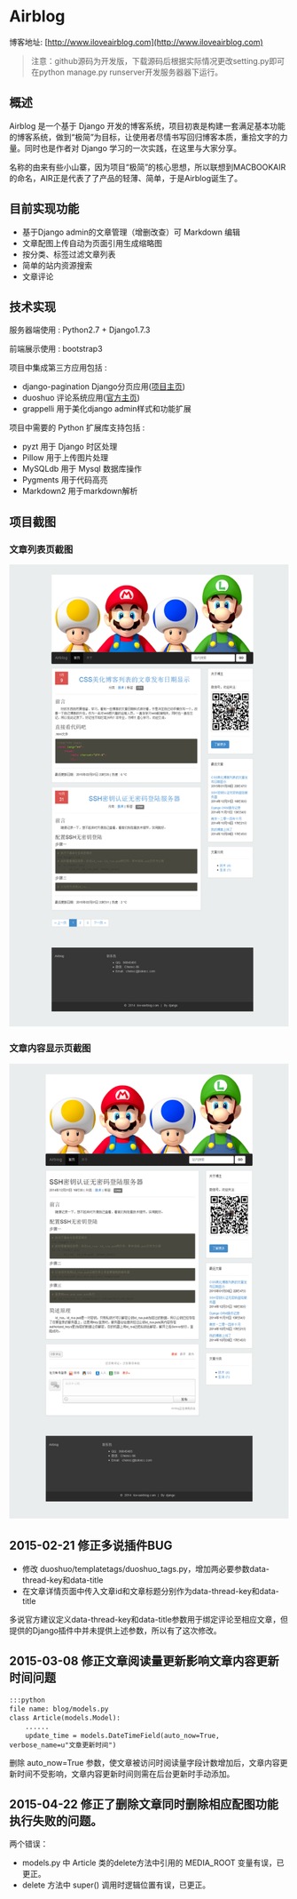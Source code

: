 # Airblog
博客地址: [http://www.iloveairblog.com](http://www.iloveairblog.com)

> 注意：github源码为开发版，下载源码后根据实际情况更改setting.py即可在python manage.py runserver开发服务器器下运行。

## 概述
  Airblog 是一个基于 Django 开发的博客系统，项目初衷是构建一套满足基本功能的博客系统，做到“极简”为目标，让使用者尽情书写回归博客本质，重拾文字的力量。同时也是作者对 Django 学习的一次实践，在这里与大家分享。
  
  名称的由来有些小山寨，因为项目“极简”的核心思想，所以联想到MACBOOKAIR的命名，AIR正是代表了了产品的轻薄、简单，于是Airblog诞生了。

## 目前实现功能
+ 基于Django admin的文章管理（增删改查）可 Markdown 编辑
+ 文章配图上传自动为页面引用生成缩略图
+ 按分类、标签过滤文章列表
+ 简单的站内资源搜索
+ 文章评论

## 技术实现
服务器端使用 : Python2.7 + Django1.7.3

前端展示使用 : bootstrap3

项目中集成第三方应用包括 :
+ django-pagination Django分页应用([项目主页](https://github.com/ericflo/django-pagination/))
+ duoshuo 评论系统应用([官方主页](http://duoshuo.com/))
+ grappelli 用于美化django admin样式和功能扩展

项目中需要的 Python 扩展库支持包括 :
+ pyzt 用于 Django 时区处理
+ Pillow 用于上传图片处理
+ MySQLdb 用于 Mysql 数据库操作
+ Pygments 用于代码高亮
+ Markdown2 用于markdown解析

## 项目截图
### 文章列表页截图
![文章列表页截图](https://github.com/chenxc86/Airblog/raw/master/static/img/文章列表页截图.png)
### 文章内容显示页截图
![文章列表页截图](https://github.com/chenxc86/Airblog/raw/master/static/img/文章详情页截图.png)

## 2015-02-21 修正多说插件BUG
+ 修改 duoshuo/templatetags/duoshuo_tags.py，增加两必要参数data-thread-key和data-title
+ 在文章详情页面中传入文章id和文章标题分别作为data-thread-key和data-title

多说官方建议定义data-thread-key和data-title参数用于绑定评论至相应文章，但提供的Django插件中并未提供上述参数，所以有了这次修改。

## 2015-03-08 修正文章阅读量更新影响文章内容更新时间问题
    :::python
    file name: blog/models.py
    class Article(models.Model):
        ......
        update_time = models.DateTimeField(auto_now=True, verbose_name=u"文章更新时间")
删除 auto_now=True 参数，使文章被访问时阅读量字段计数增加后，文章内容更新时间不受影响，文章内容更新时间则需在后台更新时手动添加。

## 2015-04-22 修正了删除文章同时删除相应配图功能执行失败的问题。

两个错误：

+ models.py 中 Article 类的delete方法中引用的 MEDIA_ROOT 变量有误，已更正。
+ delete 方法中 super() 调用时逻辑位置有误，已更正。
